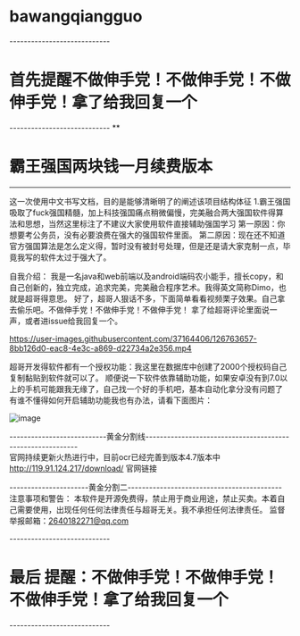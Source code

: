 # bawangqiangguo
----------------------------<h1>首先提醒不做伸手党！不做伸手党！不做伸手党！拿了给我回复一个 </h1>----------------------------
 **<h1>霸王强国两块钱一月续费版本</h1><hr/>




这一次使用中文书写文档，目的是能够清晰明了的阐述该项目结构体征
1.霸王强国吸取了fuck强国精髓，加上科技强国痛点稍微偏慢，完美融合两大强国软件得算法和思想，当然这里标注了不建议大家使用软件直接辅助强国学习
第一原因：你想要考公务员，没有必要浪费在强大的强国软件里面。
第二原因：现在还不知道官方强国算法是怎么定义得，暂时没有被封号处理，但是还是请大家克制一点，毕竟我写的软件太过于强大了。

自我介绍：
我是一名java和web前端以及android端码农小能手，擅长copy，和自己创新的，独立完成，追求完美，完美融合程序艺术。我得英文简称Dimo，也就是超哥得意思。
好了，超哥人狠话不多，下面简单看看视频栗子效果。自己拿去偷乐吧。不做伸手党！不做伸手党！不做伸手党！ 拿了给超哥评论里面说一声，或者进issue给我回复一个。




https://user-images.githubusercontent.com/37164406/126763657-8bb126d0-eac8-4e3c-a869-d22734a2e356.mp4


超哥开发得软件都有一个授权功能：我这里在数据库中创建了2000个授权码自己复制黏贴到软件就可以了。
顺便说一下软件依靠辅助功能，如果安卓没有到7.0以上的手机可能跟我无缘了，自己找一个好的手机吧，基本自动化拿分没有问题了
有谁不懂得如何开启辅助功能我也有办法，请看下面图片：


![image](https://user-images.githubusercontent.com/37164406/126764317-04aa4889-2adf-4ba8-a5ba-8dafc0ed18bc.png)

---------------------------黄金分割线-----------------------------------------------------------<br/>
官网持续更新火热进行中，目前ocr已经完善到版本4.7版本中
http://119.91.124.217/download/ 官网链接



----------------------黄金分割二-------------------------------------------
注意事项和警告：
本软件是开源免费得，禁止用于商业用途，禁止买卖。本着自己需要使用，出现任何任何法律责任与超哥无关。我不承担任何法律责任。
监督举报邮箱：2640182271@qq.com

----------------------------<h1>最后 提醒：不做伸手党！不做伸手党！不做伸手党！拿了给我回复一个</h1>----------------------------



